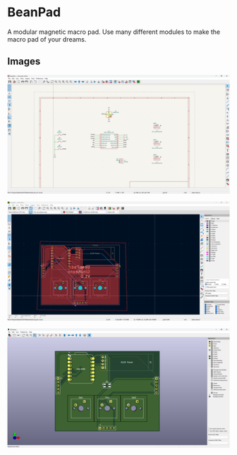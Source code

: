 # BeanPad

A modular magnetic macro pad. Use many different modules to make the macro pad of your dreams.



## Images

![Screenshot 2025-06-09 151724.png](https://github.com/Choccy-vr/BeanPad/blob/main/Project%20Images/Screenshot%202025-06-09%20151724.png)

![Screenshot 2025-06-09 194901.png](https://github.com/Choccy-vr/BeanPad/blob/main/Project%20Images/Screenshot%202025-06-09%20194901.png)

![Screenshot 2025-06-09 194925.png](https://github.com/Choccy-vr/BeanPad/blob/main/Project%20Images/Screenshot%202025-06-09%20194925.png)





## 
